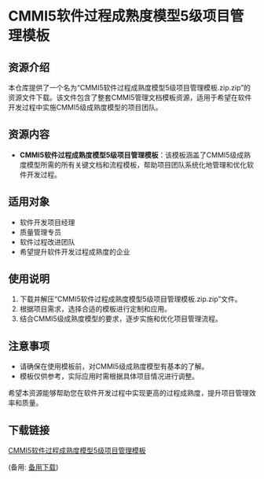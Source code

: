 # CMMI5软件过程成熟度模型5级项目管理模板

## 资源介绍

本仓库提供了一个名为“CMMI5软件过程成熟度模型5级项目管理模板.zip.zip”的资源文件下载。该文件包含了整套CMMI5管理文档模板资源，适用于希望在软件开发过程中实施CMMI5级成熟度模型的项目团队。

## 资源内容

- **CMMI5软件过程成熟度模型5级项目管理模板**：该模板涵盖了CMMI5级成熟度模型所需的所有关键文档和流程模板，帮助项目团队系统化地管理和优化软件开发过程。

## 适用对象

- 软件开发项目经理
- 质量管理专员
- 软件过程改进团队
- 希望提升软件开发过程成熟度的企业

## 使用说明

1. 下载并解压“CMMI5软件过程成熟度模型5级项目管理模板.zip.zip”文件。
2. 根据项目需求，选择合适的模板进行定制和应用。
3. 结合CMMI5级成熟度模型的要求，逐步实施和优化项目管理流程。

## 注意事项

- 请确保在使用模板前，对CMMI5级成熟度模型有基本的了解。
- 模板仅供参考，实际应用时需根据具体项目情况进行调整。

希望本资源能够帮助您在软件开发过程中实现更高的过程成熟度，提升项目管理效率和质量。

## 下载链接
[CMMI5软件过程成熟度模型5级项目管理模板](https://pan.quark.cn/s/6943a120c422) 

(备用: [备用下载](https://pan.baidu.com/s/1Mgj7CFy2QCj-th9jecvbqg?pwd=1234))
